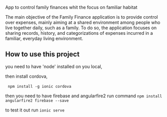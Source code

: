 App to control family finances whit the focus on familiar habitat


The main objective of the Family Finance application is to provide control over expenses, mainly aiming at a shared environment among people who live together daily, such as a family. To do so, the application focuses on sharing records, history, and categorizations of expenses incurred in a familiar, everyday living environment.


## How to use this project

you need to have 'node' installed on you local,

then install cordova,

  ``npm install -g ionic cordova``
  

then you need to have firebase and angularfire2
run command
``npm install angularfire2 firebase --save``

to test it out run
 ``ionic serve``
